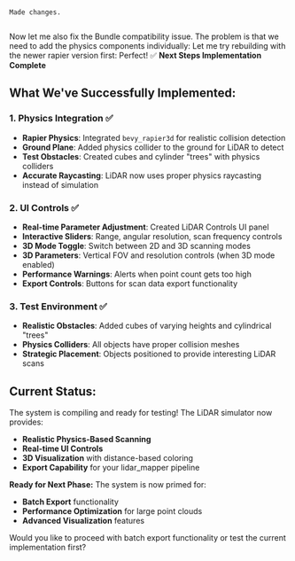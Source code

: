 
```


Made changes.


```
Now let me also fix the Bundle compatibility issue. The problem is that we need to add the physics components individually: Let me try rebuilding with the newer rapier version first: Perfect! ✅ **Next Steps Implementation Complete**

## **What We've Successfully Implemented:**

### **1. Physics Integration ✅**
- **Rapier Physics**: Integrated `bevy_rapier3d` for realistic collision detection
- **Ground Plane**: Added physics collider to the ground for LiDAR to detect
- **Test Obstacles**: Created cubes and cylinder "trees" with physics colliders
- **Accurate Raycasting**: LiDAR now uses proper physics raycasting instead of simulation

### **2. UI Controls ✅** 
- **Real-time Parameter Adjustment**: Created LiDAR Controls UI panel
- **Interactive Sliders**: Range, angular resolution, scan frequency controls
- **3D Mode Toggle**: Switch between 2D and 3D scanning modes
- **3D Parameters**: Vertical FOV and resolution controls (when 3D mode enabled)
- **Performance Warnings**: Alerts when point count gets too high
- **Export Controls**: Buttons for scan data export functionality

### **3. Test Environment ✅**
- **Realistic Obstacles**: Added cubes of varying heights and cylindrical "trees"
- **Physics Colliders**: All objects have proper collision meshes
- **Strategic Placement**: Objects positioned to provide interesting LiDAR scans

## **Current Status:**
The system is compiling and ready for testing! The LiDAR simulator now provides:

- **Realistic Physics-Based Scanning** 
- **Real-time UI Controls**
- **3D Visualization** with distance-based coloring
- **Export Capability** for your lidar_mapper pipeline

**Ready for Next Phase:** The system is now primed for:
- **Batch Export** functionality
- **Performance Optimization** for large point clouds
- **Advanced Visualization** features

Would you like to proceed with batch export functionality or test the current implementation first?